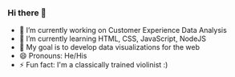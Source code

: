 ### Hi there 👋



- 🔭 I’m currently working on Customer Experience Data Analysis
- 🌱 I’m currently learning HTML, CSS, JavaScript, NodeJS
- 🎯 My goal is to develop data visualizations for the web
- 😄 Pronouns: He/His
- ⚡ Fun fact: I'm a classically trained violinist :)
